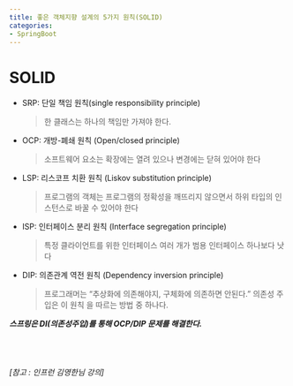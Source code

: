 ```yaml
---
title: 좋은 객체지향 설계의 5가지 원칙(SOLID)
categories:
- SpringBoot
---
```


# **SOLID**


* SRP: 단일 책임 원칙(single responsibility principle)

    > 한 클래스는 하나의 책임만 가져야 한다.
* OCP: 개방-폐쇄 원칙 (Open/closed principle)

    > 소프트웨어 요소는 확장에는 열려 있으나 변경에는 닫혀 있어야 한다
* LSP: 리스코프 치환 원칙 (Liskov substitution principle)

    > 프로그램의 객체는 프로그램의 정확성을 깨뜨리지 않으면서 하위 타입의 인스턴스로 바꿀
수 있어야 한다

* ISP: 인터페이스 분리 원칙 (Interface segregation principle)

    > 특정 클라이언트를 위한 인터페이스 여러 개가 범용 인터페이스 하나보다 낫다
* DIP: 의존관계 역전 원칙 (Dependency inversion principle)

    > 프로그래머는 “추상화에 의존해야지, 구체화에 의존하면 안된다.” 의존성 주입은 이 원칙
을 따르는 방법 중 하나다.


***스프링은 DI(의존성주입)를 통해 OCP/DIP 문제를 해결한다.***

<br>
<br>


###### [참고 : 인프런 김영한님 강의]
